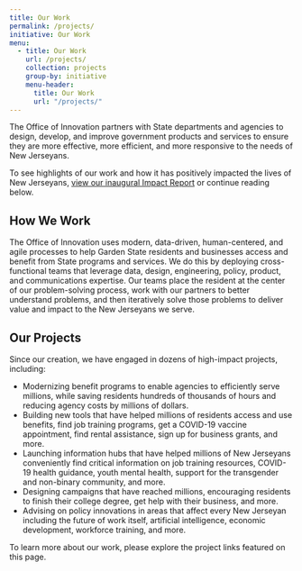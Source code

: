```yaml
---
title: Our Work
permalink: /projects/
initiative: Our Work
menu:
  - title: Our Work
    url: /projects/
    collection: projects
    group-by: initiative
    menu-header:
      title: Our Work
      url: "/projects/"
---
```


<p class="usa-intro">The Office of Innovation partners with State departments and agencies to design, develop, and improve government products and services to ensure they are more effective, more efficient, and more responsive to the needs of New Jerseyans.
</p>

To see highlights of our work and how it has positively impacted the lives of New Jerseyans, [view our inaugural Impact Report](https://innovation.nj.gov/impact-report/2024/) or continue reading below. 

## How We Work

The Office of Innovation uses modern, data-driven, human-centered, and agile processes to help Garden State residents and businesses access and benefit from State programs and services. We do this by deploying cross-functional teams that leverage data, design, engineering, policy, product, and communications expertise. Our teams place the resident at the center of our problem-solving process, work with our partners to better understand problems, and then iteratively solve those problems to deliver value and impact to the New Jerseyans we serve.

## Our Projects

Since our creation, we have engaged in dozens of high-impact projects, including:

- Modernizing benefit programs to enable agencies to efficiently serve millions, while saving residents hundreds of thousands of hours and reducing agency costs by millions of dollars.
- Building new tools that have helped millions of residents access and use benefits, find job training programs, get a COVID-19 vaccine appointment, find rental assistance, sign up for business grants, and more.
- Launching information hubs that have helped millions of New Jerseyans conveniently find critical information on job training resources, COVID-19 health guidance, youth mental health, support for the transgender and non-binary community, and more.
- Designing campaigns that have reached millions, encouraging residents to finish their college degree, get help with their business, and more.
- Advising on policy innovations in areas that affect every New Jerseyan including the future of work itself, artificial intelligence, economic development, workforce training, and more.

To learn more about our work, please explore the project links featured on this page.
